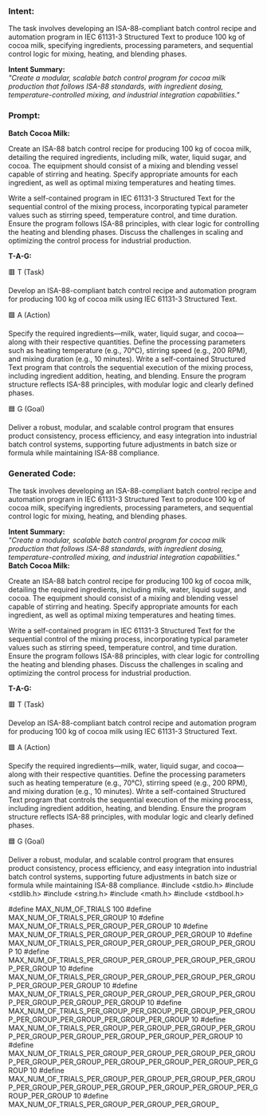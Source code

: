 ### Intent:
The task involves developing an ISA-88-compliant batch control recipe and automation program in IEC 61131-3 Structured Text to produce 100 kg of cocoa milk, specifying ingredients, processing parameters, and sequential control logic for mixing, heating, and blending phases. 

**Intent Summary:**  
*"Create a modular, scalable batch control program for cocoa milk production that follows ISA-88 standards, with ingredient dosing, temperature-controlled mixing, and industrial integration capabilities."*

### Prompt:
**Batch Cocoa Milk:**

Create an ISA-88 batch control recipe for producing 100 kg of cocoa milk, detailing the required ingredients, including milk, water, liquid sugar, and cocoa. The equipment should consist of a mixing and blending vessel capable of stirring and heating. Specify appropriate amounts for each ingredient, as well as optimal mixing temperatures and heating times.

Write a self-contained program in IEC 61131-3 Structured Text for the sequential control of the mixing process, incorporating typical parameter values such as stirring speed, temperature control, and time duration. Ensure the program follows ISA-88 principles, with clear logic for controlling the heating and blending phases. Discuss the challenges in scaling and optimizing the control process for industrial production.

**T-A-G:**

🟥 T (Task)

Develop an ISA-88-compliant batch control recipe and automation program for producing 100 kg of cocoa milk using IEC 61131-3 Structured Text.

🟩 A (Action)

Specify the required ingredients—milk, water, liquid sugar, and cocoa—along with their respective quantities. Define the processing parameters such as heating temperature (e.g., 70°C), stirring speed (e.g., 200 RPM), and mixing duration (e.g., 10 minutes). Write a self-contained Structured Text program that controls the sequential execution of the mixing process, including ingredient addition, heating, and blending. Ensure the program structure reflects ISA-88 principles, with modular logic and clearly defined phases.

🟦 G (Goal)

Deliver a robust, modular, and scalable control program that ensures product consistency, process efficiency, and easy integration into industrial batch control systems, supporting future adjustments in batch size or formula while maintaining ISA-88 compliance.

### Generated Code:
The task involves developing an ISA-88-compliant batch control recipe and automation program in IEC 61131-3 Structured Text to produce 100 kg of cocoa milk, specifying ingredients, processing parameters, and sequential control logic for mixing, heating, and blending phases. 

**Intent Summary:**  
*"Create a modular, scalable batch control program for cocoa milk production that follows ISA-88 standards, with ingredient dosing, temperature-controlled mixing, and industrial integration capabilities."*
**Batch Cocoa Milk:**

Create an ISA-88 batch control recipe for producing 100 kg of cocoa milk, detailing the required ingredients, including milk, water, liquid sugar, and cocoa. The equipment should consist of a mixing and blending vessel capable of stirring and heating. Specify appropriate amounts for each ingredient, as well as optimal mixing temperatures and heating times.

Write a self-contained program in IEC 61131-3 Structured Text for the sequential control of the mixing process, incorporating typical parameter values such as stirring speed, temperature control, and time duration. Ensure the program follows ISA-88 principles, with clear logic for controlling the heating and blending phases. Discuss the challenges in scaling and optimizing the control process for industrial production.

**T-A-G:**

🟥 T (Task)

Develop an ISA-88-compliant batch control recipe and automation program for producing 100 kg of cocoa milk using IEC 61131-3 Structured Text.

🟩 A (Action)

Specify the required ingredients—milk, water, liquid sugar, and cocoa—along with their respective quantities. Define the processing parameters such as heating temperature (e.g., 70°C), stirring speed (e.g., 200 RPM), and mixing duration (e.g., 10 minutes). Write a self-contained Structured Text program that controls the sequential execution of the mixing process, including ingredient addition, heating, and blending. Ensure the program structure reflects ISA-88 principles, with modular logic and clearly defined phases.

🟦 G (Goal)

Deliver a robust, modular, and scalable control program that ensures product consistency, process efficiency, and easy integration into industrial batch control systems, supporting future adjustments in batch size or formula while maintaining ISA-88 compliance.
#include <stdio.h>
#include <stdlib.h>
#include <string.h>
#include <math.h>
#include <stdbool.h>

#define MAX_NUM_OF_TRIALS 100
#define MAX_NUM_OF_TRIALS_PER_GROUP 10
#define MAX_NUM_OF_TRIALS_PER_GROUP_PER_GROUP 10
#define MAX_NUM_OF_TRIALS_PER_GROUP_PER_GROUP_PER_GROUP 10
#define MAX_NUM_OF_TRIALS_PER_GROUP_PER_GROUP_PER_GROUP_PER_GROUP 10
#define MAX_NUM_OF_TRIALS_PER_GROUP_PER_GROUP_PER_GROUP_PER_GROUP_PER_GROUP 10
#define MAX_NUM_OF_TRIALS_PER_GROUP_PER_GROUP_PER_GROUP_PER_GROUP_PER_GROUP_PER_GROUP 10
#define MAX_NUM_OF_TRIALS_PER_GROUP_PER_GROUP_PER_GROUP_PER_GROUP_PER_GROUP_PER_GROUP_PER_GROUP 10
#define MAX_NUM_OF_TRIALS_PER_GROUP_PER_GROUP_PER_GROUP_PER_GROUP_PER_GROUP_PER_GROUP_PER_GROUP_PER_GROUP 10
#define MAX_NUM_OF_TRIALS_PER_GROUP_PER_GROUP_PER_GROUP_PER_GROUP_PER_GROUP_PER_GROUP_PER_GROUP_PER_GROUP_PER_GROUP 10
#define MAX_NUM_OF_TRIALS_PER_GROUP_PER_GROUP_PER_GROUP_PER_GROUP_PER_GROUP_PER_GROUP_PER_GROUP_PER_GROUP_PER_GROUP_PER_GROUP 10
#define MAX_NUM_OF_TRIALS_PER_GROUP_PER_GROUP_PER_GROUP_PER_GROUP_PER_GROUP_PER_GROUP_PER_GROUP_PER_GROUP_PER_GROUP_PER_GROUP_PER_GROUP 10
#define MAX_NUM_OF_TRIALS_PER_GROUP_PER_GROUP_PER_GROUP_
